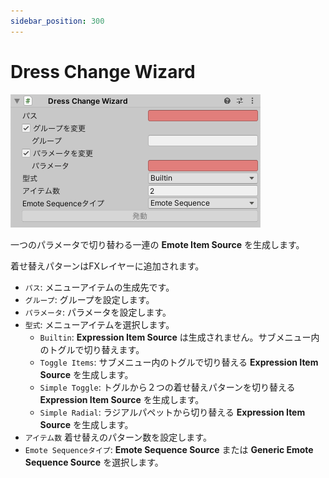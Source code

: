 ```yaml
---
sidebar_position: 300
---
```


# Dress Change Wizard

![Inspector](img/dress_change_wizard.png)

一つのパラメータで切り替わる一連の **Emote Item Source** を生成します。

着せ替えパターンはFXレイヤーに追加されます。

- `パス`: メニューアイテムの生成先です。
- `グループ`: グループを設定します。
- `パラメータ`: パラメータを設定します。
- `型式`: メニューアイテムを選択します。
  - `Builtin`: **Expression Item Source** は生成されません。サブメニュー内のトグルで切り替えます。
  - `Toggle Items`: サブメニュー内のトグルで切り替える **Expression Item Source** を生成します。
  - `Simple Toggle`: トグルから２つの着せ替えパターンを切り替える **Expression Item Source** を生成します。
  - `Simple Radial`: ラジアルパペットから切り替える **Expression Item Source** を生成します。
- `アイテム数` 着せ替えのパターン数を設定します。
- `Emote Sequenceタイプ`: **Emote Sequence Source** または **Generic Emote Sequence Source** を選択します。
